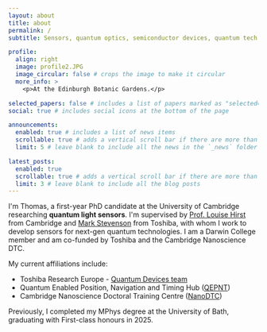 ```yaml
---
layout: about
title: about
permalink: /
subtitle: Sensors, quantum optics, semiconductor devices, quantum tech

profile:
  align: right
  image: profile2.JPG
  image_circular: false # crops the image to make it circular
  more_info: >
    <p>At the Edinburgh Botanic Gardens.</p>

selected_papers: false # includes a list of papers marked as "selected={true}"
social: true # includes social icons at the bottom of the page

announcements:
  enabled: true # includes a list of news items
  scrollable: true # adds a vertical scroll bar if there are more than 3 news items
  limit: 5 # leave blank to include all the news in the `_news` folder

latest_posts:
  enabled: true
  scrollable: true # adds a vertical scroll bar if there are more than 3 new posts items
  limit: 3 # leave blank to include all the blog posts
---
```


I'm Thomas, a first-year PhD candidate at the University of Cambridge researching **quantum light sensors**. I'm supervised by [Prof. Louise Hirst](https://www.phy.cam.ac.uk/profile/prof-louise-hirst/) from Cambridge and [Mark Stevenson](https://scholar.google.com/citations?user=DR9KmDwAAAAJ&hl=en&oi=ao) from Toshiba, with whom I work to develop sensors for next-gen quantum technologies. I am a Darwin College member and am co-funded by Toshiba and the Cambridge Nanoscience DTC.

My current affiliations include:
 - Toshiba Research Europe - [Quantum Devices team](https://www.toshiba.eu/cambridge-research-laboratory/quantum-information-group/)
 - Quantum Enabled Position, Navigation and Timing Hub ([QEPNT](https://www.qepnt.org/))
 - Cambridge Nanoscience Doctoral Training Centre ([NanoDTC](https://www.nanodtc.cam.ac.uk/))

Previously, I completed my MPhys degree at the University of Bath, graduating with First-class honours in 2025. 